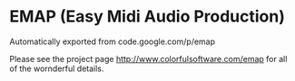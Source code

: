 # EMAP (Easy Midi Audio Production)
Automatically exported from code.google.com/p/emap

Please see the project page http://www.colorfulsoftware.com/emap for all 
of the wornderful details.

